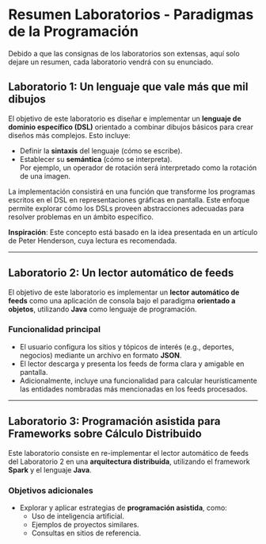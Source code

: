 # Resumen Laboratorios - Paradigmas de la Programación
Debido a que las consignas de los laboratorios son extensas, aquí solo dejare un resumen, cada laboratorio vendrá con su enunciado.

## Laboratorio 1: Un lenguaje que vale más que mil dibujos

El objetivo de este laboratorio es diseñar e implementar un **lenguaje de dominio específico (DSL)** orientado a combinar dibujos básicos para crear diseños más complejos. Esto incluye:

- Definir la **sintaxis** del lenguaje (cómo se escribe).
- Establecer su **semántica** (cómo se interpreta).  
  Por ejemplo, un operador de rotación será interpretado como la rotación de una imagen.

La implementación consistirá en una función que transforme los programas escritos en el DSL en representaciones gráficas en pantalla. Este enfoque permite explorar cómo los DSLs proveen abstracciones adecuadas para resolver problemas en un ámbito específico.

**Inspiración**: Este concepto está basado en la idea presentada en un artículo de Peter Henderson, cuya lectura es recomendada.

---

## Laboratorio 2: Un lector automático de feeds

El objetivo de este laboratorio es implementar un **lector automático de feeds** como una aplicación de consola bajo el paradigma **orientado a objetos**, utilizando **Java** como lenguaje de programación.

### Funcionalidad principal
- El usuario configura los sitios y tópicos de interés (e.g., deportes, negocios) mediante un archivo en formato **JSON**.
- El lector descarga y presenta los feeds de forma clara y amigable en pantalla.
- Adicionalmente, incluye una funcionalidad para calcular heurísticamente las entidades nombradas más mencionadas en los feeds procesados.

---

## Laboratorio 3: Programación asistida para Frameworks sobre Cálculo Distribuido

Este laboratorio consiste en re-implementar el lector automático de feeds del Laboratorio 2 en una **arquitectura distribuida**, utilizando el framework **Spark** y el lenguaje **Java**.

### Objetivos adicionales
- Explorar y aplicar estrategias de **programación asistida**, como:
  - Uso de inteligencia artificial.
  - Ejemplos de proyectos similares.
  - Consultas en sitios de referencia.


